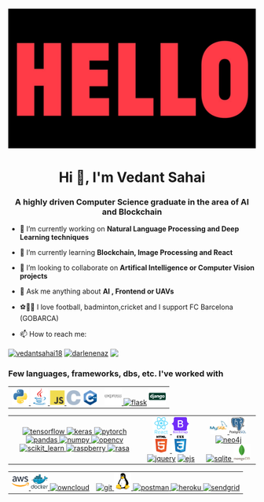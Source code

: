 ![My Banner](https://github.com/Vedantsahai18/Vedantsahai18/blob/master/maxresdefault.jpg)
<h1 align="center">Hi 👋, I'm Vedant Sahai</h1>
<h3 align="center">A highly driven Computer Science graduate in the area of  AI and Blockchain </h3>

- 🔭 I’m currently working on **Natural Language Processing and Deep Learning techniques**

- 🌱 I’m currently learning **Blockchain, Image Processing and React**

- 👯 I’m looking to collaborate on **Artifical Intelligence or Computer Vision projects**

- 💬 Ask me anything about **AI , Frontend or UAVs**

- ⚽️🏸🏏  I love football, badminton,cricket and I support FC Barcelona (GOBARCA)

- 📫 How to reach me:

<p align="left">
<a href="https://www.linkedin.com/in/vedantsahai18/" target="blank"><img align="center" src="https://img.icons8.com/fluent/48/000000/linkedin.png" alt="vedantsahai18" /></a>
<a href="https://instagram.com/vedantsahai18" target="blank"><img align="center" src="https://img.icons8.com/fluent/48/000000/instagram-new.png" alt="darlenenaz" alt="vedantsahai18" /></a>
<a href="http://vedantsahai18.github.io/" target="blank"><img align="center" src="https://img.icons8.com/windows/32/4a90e2/dev.png" height="56" /></a>
</p>

<h3 align="left">Few languages, frameworks, dbs, etc. I've worked with</h3>

<table>
<tbody>
<tr>
<td style="text-align:center">
<a href="https://www.python.org" target="_blank"> <img src="https://raw.githubusercontent.com/devicons/devicon/master/icons/python/python-original.svg" alt="python" width="35" height="35"/> </a>
<a href="https://www.java.com" target="_blank"> <img src="https://raw.githubusercontent.com/devicons/devicon/master/icons/java/java-original.svg" alt="java" width="35" height="35"/> </a>
<a href="https://developer.mozilla.org/en-US/docs/Web/JavaScript" target="_blank"> <img src="https://raw.githubusercontent.com/devicons/devicon/master/icons/javascript/javascript-original.svg" alt="javascript" width="30" height="30"/> </a>
<img src="https://raw.githubusercontent.com/devicons/devicon/master/icons/c/c-original.svg" alt="c" width="30" height="30"/> </a><img src="https://raw.githubusercontent.com/devicons/devicon/master/icons/cplusplus/cplusplus-original.svg" alt="cplusplus" width="30" height="30"/> </a>
</td>
<td style="text-align:center"> 
<a href="https://expressjs.com" target="_blank"> <img src="https://raw.githubusercontent.com/devicons/devicon/master/icons/express/express-original-wordmark.svg" alt="express" width="35" height="35"/> </a>
<a href="https://flask.palletsprojects.com/" target="_blank"> <img src="https://www.vectorlogo.zone/logos/pocoo_flask/pocoo_flask-official.svg" alt="flask" width="35" height="35"/></a>
<a href="https://www.djangoproject.com/" target="_blank"> <img src="https://raw.githubusercontent.com/devicons/devicon/master/icons/django/django-original.svg" alt="django" width="35" height="35"/> </a>
</td>
</tr>
</body>
</table>
<table>
<body>
<tr>
<td style="text-align:center">
<a href="https://www.tensorflow.org" target="_blank"> <img src="https://www.vectorlogo.zone/logos/tensorflow/tensorflow-icon.svg" alt="tensorflow" width="35" height="35"/> </a>
<a href="https://keras.io/" target="_blank"> <img src="https://en.wikipedia.org/wiki/Keras#/media/File:Keras_logo.svg" alt="keras" width="35" height="35"/> </a>
<a href="https://pytorch.org/" target="_blank"> <img src="https://www.vectorlogo.zone/logos/pytorch/pytorch-icon.svg" alt="pytorch" width="35" height="35"/> </a> 
<a href="https://pandas.pydata.org/" target="_blank"> <img src="https://www.vectorlogo.zone/logos/usepanda/usepanda-icon.svg" alt="pandas" width="35" height="35"/> </a>
<a href="https://numpy.org/" target="_blank"> <img src="https://www.vectorlogo.zone/logos/numpy/numpy-icon.svg" alt="numpy" width="35" height="35"/> </a>
<a href="https://opencv.org/" target="_blank"> <img src="https://www.vectorlogo.zone/logos/opencv/opencv-icon.svg" alt="opencv" width="35" height="35"/> </a>
<a href="https://scikit-learn.org/" target="_blank"> <img src="https://upload.wikimedia.org/wikipedia/commons/0/05/Scikit_learn_logo_small.svg" alt="scikit_learn" width="35" height="35"/> </a>
<a href="https://www.raspberrypi.org/" target="_blank"> <img src="https://www.vectorlogo.zone/logos/raspberrypi/raspberrypi-icon.svg" alt="raspberry" width="35" height="35"/> </a>
 <a href="https://rasa.com/" target="_blank"> <img src="https://miro.medium.com/max/2757/1*_dSYveHwcyajSzy23yYmYA.jpeg" alt="rasa" width="35" height="35"/> </a>
</td>
<td style="text-align:center">
<a href="https://reactjs.org/" target="_blank"> <img src="https://raw.githubusercontent.com/devicons/devicon/master/icons/react/react-original-wordmark.svg" alt="react" width="35" height="35"/> </a><a href="https://getbootstrap.com" target="_blank"> <img src="https://raw.githubusercontent.com/devicons/devicon/master/icons/bootstrap/bootstrap-plain-wordmark.svg" alt="bootstrap" width="35" height="35"/> </a> 
<a href="https://www.w3.org/html/" target="_blank"> <img src="https://raw.githubusercontent.com/devicons/devicon/master/icons/html5/html5-original-wordmark.svg" alt="html5" width="35" height="35"/> </a><a href="https://www.w3schools.com/css/" target="_blank"> <img src="https://raw.githubusercontent.com/devicons/devicon/master/icons/css3/css3-original-wordmark.svg" alt="css3" width="35" height="35"/> </a>
<a href="https://jquery.com/" target="_blank"> <img src="https://www.vectorlogo.zone/logos/jquery/jquery-horizontal.svg" alt="jquery" width="35" height="35"/></a>
<a href="https://ejs.co/" target="_blank"> <img src="https://cdn.icon-icons.com/icons2/2107/PNG/512/file_type_ejs_icon_130626.png" alt="ejs" width="35" height="35"/></a>
</td>
<td style="text-align:center">
<a href="https://www.mysql.com/" target="_blank"> <img src="https://raw.githubusercontent.com/devicons/devicon/master/icons/mysql/mysql-original-wordmark.svg" alt="mysql" width="35" height="35"/> </a>
<a href="https://www.postgresql.org" target="_blank"> <img src="https://raw.githubusercontent.com/devicons/devicon/master/icons/postgresql/postgresql-original-wordmark.svg" alt="postgresql" width="35" height="35"/> </a>
<a href="https://neo4j.com" target="_blank"> <img src="https://www.vectorlogo.zone/logos/neo4j/neo4j-icon.svg" alt="neo4j" width="35" height="35"/> </a>
<a href="https://www.sqlite.org/" target="_blank"> <img src="https://www.vectorlogo.zone/logos/sqlite/sqlite-icon.svg" alt="sqlite" width="35" height="35"/> </a>
<a href="https://www.mongodb.com/" target="_blank"> <img src="https://raw.githubusercontent.com/devicons/devicon/master/icons/mongodb/mongodb-original-wordmark.svg" alt="mongodb" width="35" height="35"/> </a></td>
</tr>
</tbody>
</table>
<table>
<tbody>
<tr>
<td style="text-align:center">
<a href="https://aws.amazon.com" target="_blank"> <img src="https://raw.githubusercontent.com/devicons/devicon/master/icons/amazonwebservices/amazonwebservices-original-wordmark.svg" alt="aws" width="35" height="35"/> </a>
<a href="https://www.docker.com/" target="_blank"> <img src="https://raw.githubusercontent.com/devicons/devicon/master/icons/docker/docker-original-wordmark.svg" alt="docker" width="35" height="35"/> </a>
<a href="https://owncloud.com/" target="_blank"> <img src="https://www.vectorlogo.zone/logos/owncloud/owncloud-icon.svg" alt="owncloud" width="35" height="35"/> </a>
</td>
<td style="text-align:center">
<a href="https://git-scm.com/" target="_blank"> <img src="https://www.vectorlogo.zone/logos/git-scm/git-scm-icon.svg" alt="git" width="35" height="35"/> </a>
<a href="https://www.linux.org/" target="_blank"> <img src="https://raw.githubusercontent.com/devicons/devicon/master/icons/linux/linux-original.svg" alt="linux" width="35" height="35"/> </a>
<a href="https://postman.com" target="_blank"> <img src="https://www.vectorlogo.zone/logos/getpostman/getpostman-icon.svg" alt="postman" width="35" height="35"/> </a>
<a href="https://heroku.com" target="_blank"> <img src="https://www.vectorlogo.zone/logos/heroku/heroku-icon.svg" alt="heroku" width="35" height="35"/>
<a href="https://sendgrid.com/" target="_blank"> <img src="https://www.vectorlogo.zone/logos/sendgrid/sendgrid-icon.svg" alt="sendgrid" width="35" height="35"/> </a>
</td>
</tr>
</tbody>
</table>
